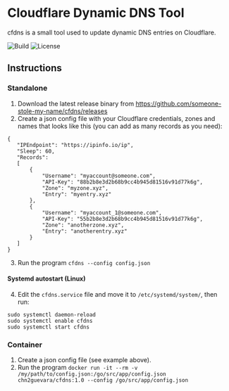# Cloudflare Dynamic DNS Tool
cfdns is a small tool used to update dynamic DNS entries on Cloudflare.

![Build](https://github.com/someone-stole-my-name/cfdns/workflows/Build/badge.svg)
![License](https://img.shields.io/github/license/someone-stole-my-name/cfdns?color=green)

## Instructions

### Standalone
 1. Download the latest release binary from https://github.com/someone-stole-my-name/cfdns/releases
 2. Create a json config file with your Cloudflare credentials, zones and names that looks like this (you can add as many records as you need):

 ```
 {
    "IPEndpoint": "https://ipinfo.io/ip",
    "Sleep": 60,
    "Records":
    [
        {
            "Username": "myaccount@someone.com",
            "API-Key": "88b2b8e3d2b68b9cc4b945d81516v91d77k6g",
            "Zone": "myzone.xyz",
            "Entry": "myentry.xyz"
        },
        {
            "Username": "myaccount_1@someone.com",
            "API-Key": "55b2b8e3d2b68b9cc4b945d81516v91d77k6g",
            "Zone": "anotherzone.xyz",
            "Entry": "anotherentry.xyz"
        }
    ]
}
 ```

 3. Run the program `cfdns --config config.json`

 #### Systemd autostart (Linux)

 4. Edit the `cfdns.service` file and move it to `/etc/systemd/system/`, then  run:

 ```
 sudo systemctl daemon-reload
 sudo systemctl enable cfdns
 sudo systemctl start cfdns
 ```

### Container

 1. Create a json config file (see example above).
 2. Run the program `docker run -it --rm -v /my/path/to/config.json:/go/src/app/config.json chn2guevara/cfdns:1.0 --config /go/src/app/config.json`

